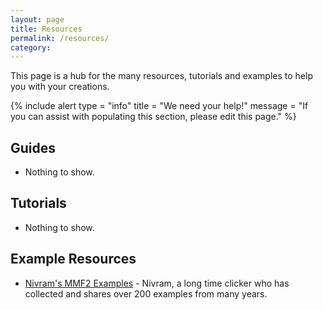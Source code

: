 ```yaml
---
layout: page
title: Resources
permalink: /resources/
category:
---
```


This page is a hub for the many resources, tutorials and examples to help you with your creations.

{% include alert
    type = "info"
    title = "We need your help!"
    message = "If you can assist with populating this section, please edit this page."
%}


## Guides

* Nothing to show.


## Tutorials

* Nothing to show.


## Example Resources
* [Nivram's MMF2 Examples](http://www.castles-of-britain.com/mmf2examples.htm) - Nivram, a long time clicker who has collected and shares over 200 examples from many years.
